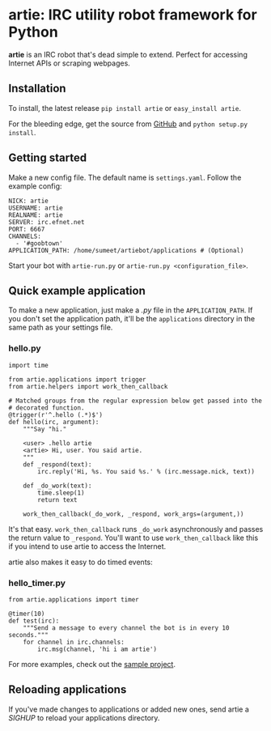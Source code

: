 # artie: IRC utility robot framework for Python

**artie** is an IRC robot that's dead simple to extend. Perfect for accessing
Internet APIs or scraping webpages.

## Installation

To install, the latest release `pip install artie` or `easy_install artie`.

For the bleeding edge, get the source from
[GitHub](http://github.com/sumeet/artie) and `python setup.py install`.

## Getting started

Make a new config file. The default name is `settings.yaml`. Follow the
example config:

    NICK: artie
    USERNAME: artie
    REALNAME: artie
    SERVER: irc.efnet.net
    PORT: 6667
    CHANNELS:
      - '#goobtown'
    APPLICATION_PATH: /home/sumeet/artiebot/applications # (Optional)

Start your bot with `artie-run.py` or `artie-run.py <configuration_file>`.

## Quick example application

To make a new application, just make a *.py* file in the `APPLICATION_PATH`.
If you don't set the application path, it'll be the `applications` directory
in the same path as your settings file.

### hello.py

    import time

    from artie.applications import trigger
    from artie.helpers import work_then_callback

    # Matched groups from the regular expression below get passed into the
    # decorated function.
    @trigger(r'^.hello (.*)$')
    def hello(irc, argument):
        """Say "hi."

        <user> .hello artie
        <artie> Hi, user. You said artie.
        """
        def _respond(text):
            irc.reply('Hi, %s. You said %s.' % (irc.message.nick, text))

        def _do_work(text):
            time.sleep(1)
            return text

        work_then_callback(_do_work, _respond, work_args=(argument,))

It's that easy. `work_then_callback` runs `_do_work` asynchronously and passes
the return value to `_respond`. You'll want to use `work_then_callback` like
this if you intend to use artie to access the Internet.

artie also makes it easy to do timed events:

### hello_timer.py

    from artie.applications import timer

    @timer(10)
    def test(irc):
        """Send a message to every channel the bot is in every 10 seconds."""
        for channel in irc.channels:
            irc.msg(channel, 'hi i am artie')

For more examples, check out the
[sample project](http://github.com/sumeet/artie/tree/master/example/).

## Reloading applications

If you've made changes to applications or added new ones, send artie a
*SIGHUP* to reload your applications directory.
